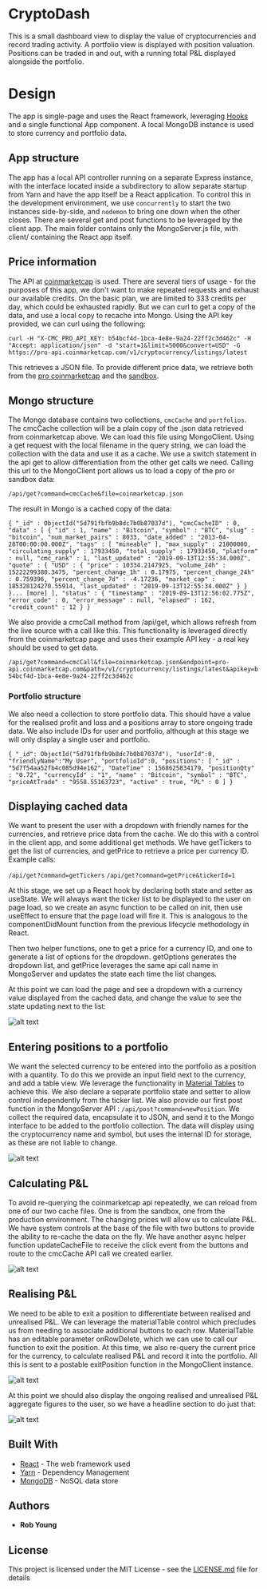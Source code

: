 # CryptoDash

This is a small dashboard view to display the value of cryptocurrencies and record trading activity.  A portfolio view is displayed with position valuation.  Positions can be traded in and out, with a running total P&L displayed alongside the portfolio.

# Design

The app is single-page and uses the React framework, leveraging [Hooks](https://reactjs.org/docs/hooks-overview.html) and a single functional App component.  A local MongoDB instance is used to store currency and portfolio data.

## App structure

The app has a local API controller running on a separate Express instance, with the interface located inside a subdirectory to allow separate startup from Yarn and have the app itself be a React application.  To control this in the development environment, we use `concurrently` to start the two instances side-by-side, and `nodemon` to bring one down when the other closes.  There are several get and post functions to be leveraged by the client app.  The main folder contains only the MongoServer.js file, with client/ containing the React app itself.

## Price information

The API at [coinmarketcap](https://www.coinmarketcap.com) is used.  There are several tiers of usage - for the purposes of this app, we don't want to make repeated requests and exhaust our available credits.  On the basic plan, we are limited to 333 credits per day, which could be exhausted rapidly.  But we can curl to get a copy of the data, and use a local copy to recache into Mongo.  Using the API key provided, we can curl using the following:

`curl -H "X-CMC_PRO_API_KEY: b54bcf4d-1bca-4e8e-9a24-22ff2c3d462c" -H "Accept: application/json" -d "start=1&limit=5000&convert=USD" -G https://pro-api.coinmarketcap.com/v1/cryptocurrency/listings/latest`

This retrieves a JSON file.  To provide different price data, we retrieve both from the [pro coinmarketcap](https://pro.coinmarketcap.com) and the [sandbox](https://sandbox.coinmarketcap.com/).

## Mongo structure

The Mongo database contains two collections, `cmcCache` and `portfolios`.  The cmcCache collection will be a plain copy of the .json data retrieved from coinmarketcap above.  We can load this file using MongoClient.  Using a get request with the local filename in the query string, we can load the collection with the data and use it as a cache.  We use a switch statement in the api get to allow differentiation from the other get calls we need.  Calling this url to the MongoClient port allows us to load a copy of the pro or sandbox data:

`/api/get?command=cmcCache&file=coinmarketcap.json`

The result in Mongo is a cached copy of the data:

`{
        "_id" : ObjectId("5d791fbfb9b8dc7b0b87037d"),
        "cmcCacheID" : 0,
        "data" : [
                {
                        "id" : 1,
                        "name" : "Bitcoin",
                        "symbol" : "BTC",
                        "slug" : "bitcoin",
                        "num_market_pairs" : 8033,
                        "date_added" : "2013-04-28T00:00:00.000Z",
                        "tags" : [
                                "mineable"
                        ],
                        "max_supply" : 21000000,
                        "circulating_supply" : 17933450,
                        "total_supply" : 17933450,
                        "platform" : null,
                        "cmc_rank" : 1,
                        "last_updated" : "2019-09-13T12:55:34.000Z",
                        "quote" : {
                                "USD" : {
                                        "price" : 10334.2147925,
                                        "volume_24h" : 15222299380.3475,
                                        "percent_change_1h" : 0.17975,
                                        "percent_change_24h" : 0.759396,
                                        "percent_change_7d" : -4.17236,
                                        "market_cap" : 185328124270.55914,
                                        "last_updated" : "2019-09-13T12:55:34.000Z"
                                }
                        }
                }... [more]
        ],
        "status" : {
                "timestamp" : "2019-09-13T12:56:02.775Z",
                "error_code" : 0,
                "error_message" : null,
                "elapsed" : 162,
                "credit_count" : 12
        }
}`

We also provide a cmcCall method from /api/get, which allows refresh from the live source with a call like this.  This functionality is leveraged directly from the coinmarketcap page and uses their example API key - a real key should be used to get data.

`/api/get?command=cmcCall&file=coinmarketcap.json&endpoint=pro-api.coinmarketcap.com&path=/v1/cryptocurrency/listings/latest&apikey=b54bcf4d-1bca-4e8e-9a24-22ff2c3d462c`

### Portfolio structure

We also need a collection to store portfolio data. This should have a value for the realised profit and loss and a positions array to store ongoing trade data.  We also include IDs for user and portfolio, although at this stage we will only display a single user and portfolio.

`{
  "_id": ObjectId("5d791fbfb9b8dc7b0b87037d"),
  "userId":0,
  "friendlyName":"My User",
  "portfolioId":0,
  "positions": [
   "_id" : "5d7f54aa52fb4c085d94e162",
    "DateTime" : 1568625834179,
    "positionQty" : "0.72",
    "currencyId" : "1",
    "name" : "Bitcoin",
    "symbol" : "BTC",
    "priceAtTrade" : "9558.55163723",
    "active" : true,
    "PL" : 0
  ]
}`

## Displaying cached data

We want to present the user with a dropdown with friendly names for the currencies, and retrieve price data from the cache.  We do this with a control in the client app, and some additional get methods.  We have getTickers to get the list of currencies, and getPrice to retrieve a price per currency ID.  Example calls:

`/api/get?command=getTickers`
`/api/get?command=getPrice&tickerId=1`

At this stage, we set up a React hook by declaring both state and setter as useState.  We will always want the ticker list to be displayed to the user on page load, so we create an async function to be called on init, then use useEffect to ensure that the page load will fire it.  This is analogous to the componentDidMount function from the previous lifecycle methodology in React.

Then two helper functions, one to get a price for a currency ID, and one to generate a list of options for the dropdown.  getOptions generates the dropdown list, and getPrice leverages the same api call name in MongoServer and updates the state each time the list changes.

At this point we can load the page and see a dropdown with a currency value displayed from the cached data, and change the value to see the state updating next to the list:

![alt text](https://github.com/rob-roeburn/cryptodash/blob/master/client/public/tickerlist.png "Ticker List")

## Entering positions to a portfolio

We want the selected currency to be entered into the portfolio as a position with a quantity.  To do this we provide an input field next to the currency, and add a table view.  We leverage the functionality in [Material Tables](https://material-ui.com/components/tables/) to achieve this.  We also declare a separate portfolio state and setter to allow control independently from the ticker list.  We also provide our first post function in the MongoServer API : `/api/post?command=newPosition`.  We collect the required data, encapsulate it to JSON, and send it to the Mongo interface to be added to the portfolio collection.  The data will display using the cryptocurrency name and symbol, but uses the internal ID for storage, as these are not liable to change.

![alt text](https://github.com/rob-roeburn/cryptodash/blob/master/client/public/portfolioview.png "Portfolio View")

## Calculating P&L

To avoid re-querying the coinmarketcap api repeatedly, we can reload from one of our two cache files.  One is from the sandbox, one from the production environment.  The changing prices will allow us to calculate P&L.  We have system controls at the base of the file with two buttons to provide the ability to re-cache the data on the fly.  We have another async helper function updateCacheFile to receive the click event from the buttons and route to the cmcCache API call we created earlier.

![alt text](https://github.com/rob-roeburn/cryptodash/blob/master/client/public/cachereload.png "P&L Calculated")

## Realising P&L

We need to be able to exit a position to differentiate between realised and unrealised P&L.  We can leverage the materialTable control which precludes us from needing to associate additional buttons to each row.  MaterialTable has an editable parameter onRowDelete, which we can use to call our function to exit the position.  At this time, we also re-query the current price for the currency, to calculate realised P&L and record it into the portfolio.  All this is sent to a postable exitPosition function in the MongoClient instance.

![alt text](https://github.com/rob-roeburn/cryptodash/blob/master/client/public/exitposition.png "Out of Position")

At this point we should also display the ongoing realised and unrealised P&L aggregate figures to the user, so we have a headline section to do just that:

![alt text](https://github.com/rob-roeburn/cryptodash/blob/master/client/public/headline.png "Headline")



## Built With

* [React](https://reactjs.org/) - The web framework used
* [Yarn](https://yarnpkg.com/) - Dependency Management
* [MongoDB](https://www.mongodb.com/) - NoSQL data store

## Authors

* **Rob Young**

## License

This project is licensed under the MIT License - see the [LICENSE.md](LICENSE.md) file for details
